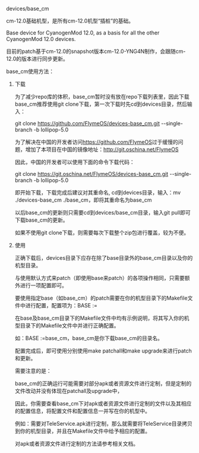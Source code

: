 devices/base_cm

cm-12.0基础机型，是所有cm-12.0机型“插桩”的基础。

Base device for CyanogenMod 12.0, as a basis for all the other CyanogenMod 12.0 devices.

目前的patch基于cm-12.0的snapshot版本cm-12.0-YNG4N制作，会跟随cm-12.0的版本进行同步更新。

base_cm使用方法：

1. 下载

   为了减少repo库的体积，base_cm暂时没有放在repo下载列表里，因此下载base_cm推荐使用git clone下载，第一次下载时先cd到devices目录，然后输入：

   git clone https://github.com/FlymeOS/devices-base_cm.git --single-branch -b lollipop-5.0

   为了解决在中国的开发者访问<https://github.com/FlymeOS>过于缓慢的问题，增加了本项目在中国的镜像地址：<http://git.oschina.net/FlymeOS>

   因此，中国的开发者可以使用下面的命令下载代码：

   git clone https://git.oschina.net/FlymeOS/devices-base_cm.git --single-branch -b lollipop-5.0

   即开始下载，下载完成后建议对其重命名, cd到devices目录，输入：mv ./devices-base_cm ./base_cm，即将其重命名为base_cm

   以后base_cm的更新则只需要cd到devices/base_cm目录，输入git pull即可下载base_cm的更新。

   如果不使用git clone下载，则需要每次下载整个zip包进行覆盖，较为不便。

2. 使用

   正确下载后，devices目录下应存在除了base目录外的base_cm目录以及你的机型目录。

   与使用默认方式来patch（即使用base来patch）的各项操作相同，只需要额外进行一项配置即可。

   要使用指定base（如base_cm）的patch需要在你的机型目录下的Makefile文件中进行配置，配置项为：BASE :=

   在base及base_cm目录下的Makefile文件中均有示例说明，将其写入你的机型目录下的Makefile文件中并进行正确配置。

   如：BASE :=base_cm，base_cm是你下载base_cm的目录名。

   配置完成后，即可使用分别使用make patchall和make upgrade来进行patch和更新。

   需要注意的是：

   base_cm的正确运行可能需要对部分apk或者资源文件进行定制，但是定制的文件改动并没有体现在patchall及upgrade中，

   因此，你需要查看base_cm下对apk或者资源文件进行定制的文件以及其相应的配置信息，将配置文件和配置信息一并写在你的机型中。

   例如：需要对TeleService.apk进行定制，那么就需要将TeleService目录拷贝到你的机型目录，并且在Makefile文件中给予相应的配置。

   对apk或者资源文件进行定制的方法请参考相关文档。

